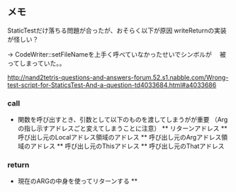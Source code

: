 ## メモ


StaticTestだけ落ちる問題が合ったが、おそらく以下が原因
writeReturnの実装が怪しい？

-> CodeWriter::setFileNameを上手く呼べていなかったせいでシンボルが
　被ってしまっていた。。

http://nand2tetris-questions-and-answers-forum.52.s1.nabble.com/Wrong-test-script-for-StaticsTest-And-a-question-td4033684.html#a4033686

### call

* 関数を呼び出すとき、引数として以下のものを渡してしまうがが重要
（Argの指し示すアドレスごと変えてしまうことに注意）
** リターンアドレス
** 呼び出し元のLocalアドレス領域のアドレス
** 呼び出し元のArgアドレス領域のアドレス
** 呼び出し元のThisアドレス
** 呼び出し元のThatアドレス

### return
* 現在のARGの中身を使ってリターンする
** 
